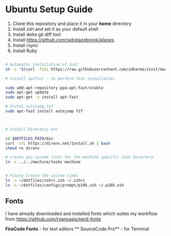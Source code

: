 # Ubuntu Setup Guide

1. Clone this repository and place it in your **home** directory
2. Install zsh and set it as your default shell
3. Install delta git diff tool
4. Install https://github.com/sebglazebrook/aliases
5. Install rsync
6. Install Ruby

```sh

# Automatic Installation of znit
sh -c "$(curl -fsSL https://raw.githubusercontent.com/zdharma/zinit/master/doc/install.sh)"

# install aptfast - to perform fast installation

sudo add-apt-repository ppa:apt-fast/stable
sudo apt-get update
sudo apt-get -y install apt-fast

# Instal autojump,fzf
sudo apt-fast install autojump fzf



# Install Directory env

cd $DOTFILES_PATH/bin
curl -sfL https://direnv.net/install.sh | bash
chmod +x direnv

# create you system lints for the machine specific task directory
ln -s ../../machine/tasks machine


# Finaly Create the system links
ln -s ~/dotfiles/zshrc.zsh ~/.zshrc
ln -s ~/dotfiles/configs/prompt/p10k.zsh ~/.p10k.zsh
```




## Fonts

I have already downloaded and installed fonts which suites my workflow from https://github.com/ryanoasis/nerd-fonts

**FiraCode Fonts** - for text editors
** SourceCode Pro** - for Terminal
